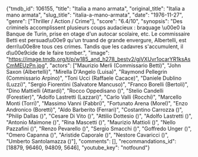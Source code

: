 {"tmdb_id": 106155, "title": "Italia a mano armata", "original_title": "Italia a mano armata", "slug_title": "italia-a-mano-armata", "date": "1976-11-27", "genre": ["Thriller / Action / Crime"], "score": "6.4/10", "synopsis": "Des criminels accomplissent plusieurs coups audacieux : braquage \u00e0 la Banque de Turin, prise en otage d'un autocar scolaire, etc. Le commissaire Betti est persuad\u00e9 qu'un truand de grande envergure, Albertelli, est derri\u00e8re tous ces crimes. Tandis que les cadavres s'accumulent, il d\u00e9cide de le faire tomber.", "image": "https://image.tmdb.org/t/p/w185_and_h278_bestv2/gjVXUvr1ocarYR1ksAsCmMEUzPn.jpg", "actors": ["Maurizio Merli (Commissario Betti)", "John Saxon (Albertelli)", "Mirella D'Angelo (Luisa)", "Raymond Pellegrin (Commissario Arpino)", "Toni Ucci (Raffaele Cacace)", "Daniele Dublino (Luzzi)", "Sergio Fiorentini (Salvatore Mancuso)", "Franco Borelli (Bertoli)", "Dino Mattielli (Attardi)", "Rocco Oppedisano ()", "Stelio Candelli (Forestier)", "Adolfo Lastretti (Lazzari)", "Carlo Valli (Rocchi)", "Marcello Monti (Torri)", "Massimo Vanni (Fabbri)", "Fortunato Arena (Morel)", "Enzo Andronico (Boretti)", "Aldo Barberito (Ferrari)", "Costantino Carrozza ()", "Philip Dallas ()", "Cesare Di Vito ()", "Attilio Dottesio ()", "Adolfo Lastretti ()", "Antonio Maimone ()", "Rina Mascetti ()", "Maurizio Mattioli ()", "Nello Pazzafini ()", "Renzo Pevarello ()", "Sergio Smacchi ()", "Goffredo Unger ()", "Omero Capanna ()", "Aristide Caporale ()", "Nestore Cavaricci ()", "Umberto Santolamazza ()"], "comments": [], "recommandations_id": [18879, 96460, 94809, 5646], "youtube_key": "notfound"}